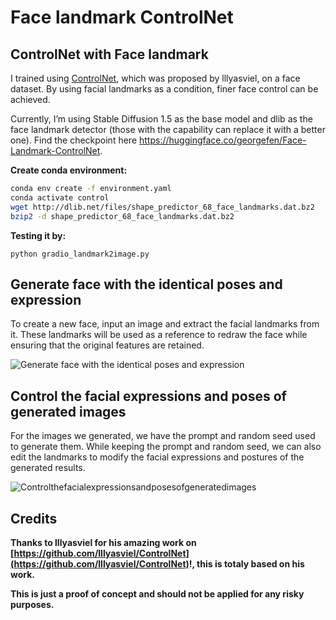 # Face landmark ControlNet

## ControlNet with Face landmark

I trained using [ControlNet](https://github.com/lllyasviel/ControlNet), which was proposed by lllyasviel, on a face dataset. By using facial landmarks as a condition, finer face control can be achieved.

Currently, I’m using Stable Diffusion 1.5 as the base model and dlib as the face landmark detector (those with the capability can replace it with a better one). Find the checkpoint here https://huggingface.co/georgefen/Face-Landmark-ControlNet.

**Create conda environment:**

```sh
conda env create -f environment.yaml
conda activate control
wget http://dlib.net/files/shape_predictor_68_face_landmarks.dat.bz2
bzip2 -d shape_predictor_68_face_landmarks.dat.bz2
```

**Testing it by:**

```
python gradio_landmark2image.py
```

## Generate face with the identical poses and expression

To create a new face, input an image and extract the facial landmarks from it. These landmarks will be used as a reference to redraw the face while ensuring that the original features are retained.

![Generate face with the identical poses and expression](./assets/Generatefacewiththeidenticalposesandexpression.png)

## Control the facial expressions and poses of generated images

For the images we generated, we have the prompt and random seed used to generate them. While keeping the prompt and random seed, we can also edit the landmarks to modify the facial expressions and postures of the generated results.

![Controlthefacialexpressionsandposesofgeneratedimages](./assets/Controlthefacialexpressionsandposesofgeneratedimages.png)

## Credits

**Thanks to lllyasviel for his amazing work on [https://github.com/lllyasviel/ControlNet](https://github.com/lllyasviel/ControlNet)!, this is totaly based on his work.**

**This is just a proof of concept and should not be applied for any risky purposes.**

